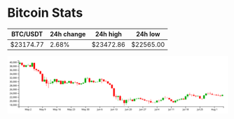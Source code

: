 # Bitcoin Stats

BTC/USDT|24h change|24h high|24h low|
|---|---|---|---|
|$23174.77|2.68%|$23472.86|$22565.00|

<img src="./chart.svg">
